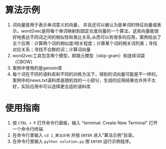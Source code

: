 # 算法示例

1. 词向量是用于表示单词意义的向量， 并且还可以被认为是单词的特征向量或表示，word2vec是将每个单词映射到固定长度向量的一个算法，这些向量能很好地表达不同词之间的相似性和类比关系,从而可以有很多的应用，案例给出了五个应用：计算两个词的相似度/相关程度；计算某个词的相关词列表；寻找对应关系；寻找不合群的词；计算词向量
2. word2vec工具包含两个模型，即跳元模型（skip-gram）和连续词袋（CBOW）
3. 案例中使用的是gensim库
4. 每个词在不同的语料库和不同的训练方法下，得到的词向量可能是不一样的。案例中的news.txt语料库是随机找的一小部分，生成的应用结果也许并不太好，实际应用中可以选择更合适的语料库

# 使用指南

1. 按 `CTRL + P` 打开命令行面板，输入 "terminal: Create New Terminal" 打开一个命令行终端.
2. 在命令行里输入 `cd 1_算法示例` 并按 `ENTER` 进入"算法示例"目录。
3. 在命令行里输入 `python solution.py` 按 `ENTER` 运行示例程序。
